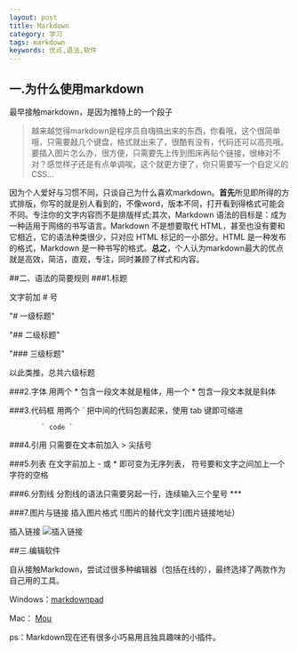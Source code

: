 ```yaml
---
layout: post
title: Markdown
category: 学习
tags: markdown
keywords: 优点,语法,软件
---
```

## 一.为什么使用markdown 

最早接触markdown，是因为推特上的一个段子   
> 越来越觉得markdown是程序员自嗨搞出来的东西，你看哦，这个很简单哦，只需要敲几个键盘，格式就出来了，很酷有没有，代码还可以高亮哦。要插入图片怎么办，很方便，只需要先上传到图床再贴个链接，很棒对不对？感觉样子还是有点单调唉，这个就更方便了，你只需要写一个自定义的CSS...

因为个人爱好与习惯不同，只谈自己为什么喜欢markdown。**首先**所见即所得的方式排版，你写的就是别人看到的，不像word，版本不同，打开看到得格式可能会不同。专注你的文字内容而不是排版样式;其次，Markdown 语法的目标是：成为一种适用于网络的书写语言。Markdown 不是想要取代 HTML，甚至也没有要和它相近，它的语法种类很少，只对应 HTML 标记的一小部分。HTML 是一种发布的格式，Markdown 是一种书写的格式。**总之**，个人认为markdown最大的优点就是高效，简洁，直观，专注，同时兼顾了样式和内容。

##二、语法的简要规则
###1.标题

文字前加 # 号

"# 一级标题"

"## 二级标题"

"### 三级标题"

以此类推，总共六级标题

###2.字体
用两个 * 包含一段文本就是粗体，用一个 * 包含一段文本就是斜体


###3.代码框
用两个  `  把中间的代码包裹起来，使用 tab 键即可缩进

  			` code ` 

###4.引用
只需要在文本前加入 > 尖括号

###5.列表
在文字前加上 - 或 * 即可变为无序列表， 符号要和文字之间加上一个字符的空格


###6.分割线
分割线的语法只需要另起一行，连续输入三个星号 ***

###7.图片与链接
插入图片格式  ![图片的替代文字](图片链接地址）

插入链接
![插入链接](http://7xtcpz.com1.z0.glb.clouddn.com/%E6%8F%92%E5%85%A5%E9%93%BE%E6%8E%A5.JPG)

##三.编辑软件

自从接触Markdown，尝试过很多种编辑器（包括在线的），最终选择了两款作为自己用的工具。 

Windows：[markdownpad][1]  

Mac： [Mou][2]  

ps：Markdown现在还有很多小巧易用且独具趣味的小插件。

[1]:http://25.io/mou/
[2]:http://www.markdownpad.com/